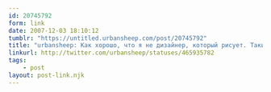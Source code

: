 ```yaml
---
id: 20745792
form: link
date: 2007-12-03 18:10:12
tumblr: "https://untitled.urbansheep.com/post/20745792"
title: "urbansheep: Как хорошо, что я не дизайнер, который рисует. Такие штуки иногда совершенно разрушительо действуют на интерес к работе."
linkurl: http://twitter.com/urbansheep/statuses/465935782
tags:
    - post
layout: post-link.njk
---
```



